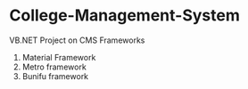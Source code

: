 # College-Management-System
VB.NET Project on CMS
Frameworks
1. Material Framework
2. Metro framework
3. Bunifu framework
